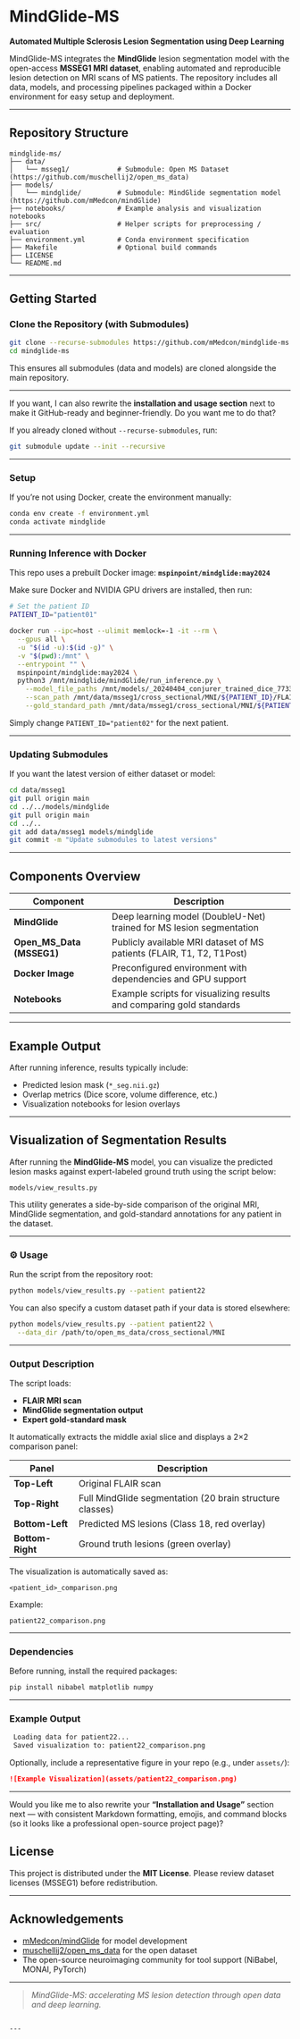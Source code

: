 

# MindGlide-MS

**Automated Multiple Sclerosis Lesion Segmentation using Deep Learning**

MindGlide-MS integrates the **MindGlide** lesion segmentation model with the open-access **MSSEG1 MRI dataset**, enabling automated and reproducible lesion detection on MRI scans of MS patients. The repository includes all data, models, and processing pipelines packaged within a Docker environment for easy setup and deployment.

---

## Repository Structure

```
mindglide-ms/
├── data/
│   └── msseg1/            # Submodule: Open MS Dataset (https://github.com/muschellij2/open_ms_data)
├── models/
│   └── mindglide/         # Submodule: MindGlide segmentation model (https://github.com/mMedcon/mindGlide)
├── notebooks/             # Example analysis and visualization notebooks
├── src/                   # Helper scripts for preprocessing / evaluation
├── environment.yml        # Conda environment specification
├── Makefile               # Optional build commands
├── LICENSE
└── README.md
```

---

## Getting Started

### Clone the Repository (with Submodules)

```bash
git clone --recurse-submodules https://github.com/mMedcon/mindglide-ms.git
cd mindglide-ms
```

This ensures all submodules (data and models) are cloned alongside the main repository.

---

If you want, I can also rewrite the **installation and usage section** next to make it GitHub-ready and beginner-friendly. Do you want me to do that?


If you already cloned without `--recurse-submodules`, run:

```bash
git submodule update --init --recursive
```

---

### Setup

If you’re not using Docker, create the environment manually:

```bash
conda env create -f environment.yml
conda activate mindglide
```

---

### Running Inference with Docker

This repo uses a prebuilt Docker image:
**`mspinpoint/mindglide:may2024`**

Make sure Docker and NVIDIA GPU drivers are installed, then run:

```bash
# Set the patient ID
PATIENT_ID="patient01"

docker run --ipc=host --ulimit memlock=-1 -it --rm \
  --gpus all \
  -u "$(id -u):$(id -g)" \
  -v "$(pwd):/mnt" \
  --entrypoint "" \
  mspinpoint/mindglide:may2024 \
  python3 /mnt/mindglide/mindGlide/run_inference.py \
    --model_file_paths /mnt/models/_20240404_conjurer_trained_dice_7733.pt \
    --scan_path /mnt/data/msseg1/cross_sectional/MNI/${PATIENT_ID}/FLAIR_N4_noneck_reduced_winsor_regtoFLAIR_brain_N4_regtoMNI.nii.gz \
    --gold_standard_path /mnt/data/msseg1/cross_sectional/MNI/${PATIENT_ID}/lesion_mask_goldstandard.nii.gz
```

Simply change `PATIENT_ID="patient02"` for the next patient.

---

### Updating Submodules

If you want the latest version of either dataset or model:

```bash
cd data/msseg1
git pull origin main
cd ../../models/mindglide
git pull origin main
cd ../..
git add data/msseg1 models/mindglide
git commit -m "Update submodules to latest versions"
```

---

## Components Overview

| Component                 | Description                                                           |
| ------------------------- | --------------------------------------------------------------------- |
| **MindGlide**             | Deep learning model (DoubleU-Net) trained for MS lesion segmentation  |
| **Open_MS_Data (MSSEG1)** | Publicly available MRI dataset of MS patients (FLAIR, T1, T2, T1Post) |
| **Docker Image**          | Preconfigured environment with dependencies and GPU support           |
| **Notebooks**             | Example scripts for visualizing results and comparing gold standards  |

---

## Example Output

After running inference, results typically include:

* Predicted lesion mask (`*_seg.nii.gz`)
* Overlap metrics (Dice score, volume difference, etc.)
* Visualization notebooks for lesion overlays

---

## Visualization of Segmentation Results

After running the **MindGlide-MS** model, you can visualize the predicted lesion masks against expert-labeled ground truth using the script below:

```
models/view_results.py
```

This utility generates a side-by-side comparison of the original MRI, MindGlide segmentation, and gold-standard annotations for any patient in the dataset.

---

### ⚙️ Usage

Run the script from the repository root:

```bash
python models/view_results.py --patient patient22
```

You can also specify a custom dataset path if your data is stored elsewhere:

```bash
python models/view_results.py --patient patient22 \
  --data_dir /path/to/open_ms_data/cross_sectional/MNI
```

---

### Output Description

The script loads:

* **FLAIR MRI scan**
* **MindGlide segmentation output**
* **Expert gold-standard mask**

It automatically extracts the middle axial slice and displays a 2×2 comparison panel:

| Panel            | Description                                              |
| ---------------- | -------------------------------------------------------- |
| **Top-Left**     | Original FLAIR scan                                      |
| **Top-Right**    | Full MindGlide segmentation (20 brain structure classes) |
| **Bottom-Left**  | Predicted MS lesions (Class 18, red overlay)             |
| **Bottom-Right** | Ground truth lesions (green overlay)                     |

The visualization is automatically saved as:

```
<patient_id>_comparison.png
```

Example:

```
patient22_comparison.png
```

---

### Dependencies

Before running, install the required packages:

```bash
pip install nibabel matplotlib numpy
```

---

### Example Output

```bash
 Loading data for patient22...
 Saved visualization to: patient22_comparison.png
```

Optionally, include a representative figure in your repo (e.g., under `assets/`):

```markdown
![Example Visualization](assets/patient22_comparison.png)
```

---

Would you like me to also rewrite your **“Installation and Usage”** section next — with consistent Markdown formatting, emojis, and command blocks (so it looks like a professional open-source project page)?

## License

This project is distributed under the **MIT License**.
Please review dataset licenses (MSSEG1) before redistribution.

---

## Acknowledgements

* [mMedcon/mindGlide](https://github.com/mMedcon/mindGlide) for model development
* [muschellij2/open_ms_data](https://github.com/muschellij2/open_ms_data) for the open dataset
* The open-source neuroimaging community for tool support (NiBabel, MONAI, PyTorch)


---

> *MindGlide-MS: accelerating MS lesion detection through open data and deep learning.*

```

---
